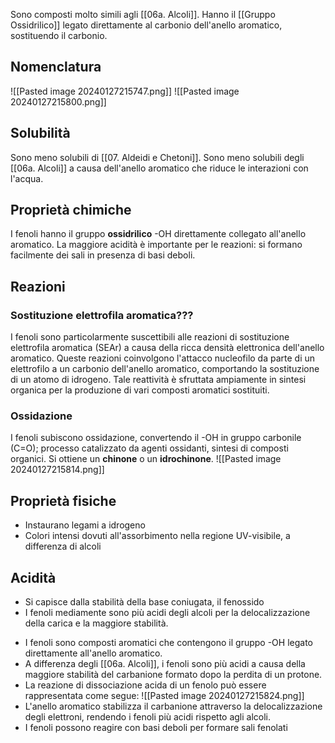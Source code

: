 Sono composti molto simili agli [[06a. Alcoli]]. Hanno il [[Gruppo Ossidrilico]] legato direttamente al carbonio dell'anello aromatico, sostituendo il carbonio.

## Nomenclatura
![[Pasted image 20240127215747.png]]
![[Pasted image 20240127215800.png]]

## Solubilità

Sono meno solubili di [[07. Aldeidi e Chetoni]]. Sono meno solubili degli  [[06a. Alcoli]] a causa dell'anello aromatico che riduce le interazioni con l'acqua.
## Proprietà chimiche

I fenoli hanno il gruppo **ossidrilico** -OH direttamente collegato all'anello aromatico. La maggiore acidità è importante per le reazioni: si formano facilmente dei sali in presenza di basi deboli.

## Reazioni

### Sostituzione elettrofila aromatica???

 I fenoli sono particolarmente suscettibili alle reazioni di sostituzione elettrofila aromatica (SEAr) a causa della ricca densità elettronica dell'anello aromatico. Queste reazioni coinvolgono l'attacco nucleofilo da parte di un elettrofilo a un carbonio dell'anello aromatico, comportando la sostituzione di un atomo di idrogeno. Tale reattività è sfruttata ampiamente in sintesi organica per la produzione di vari composti aromatici sostituiti.

### Ossidazione

I fenoli subiscono ossidazione, convertendo il -OH in gruppo carbonile (C=O); processo catalizzato da agenti ossidanti, sintesi di composti organici. Si ottiene un **chinone** o un **idrochinone**.
![[Pasted image 20240127215814.png]]
## Proprietà fisiche

* Instaurano legami a idrogeno
* Colori intensi dovuti all'assorbimento nella regione UV-visibile, a differenza di alcoli

## Acidità

* Si capisce dalla stabilità della base coniugata, il fenossido
* I fenoli mediamente sono più acidi degli alcoli per la delocalizzazione della carica e la maggiore stabilità.
- I fenoli sono composti aromatici che contengono il gruppo -OH legato direttamente all'anello aromatico.
- A differenza degli [[06a. Alcoli]], i fenoli sono più acidi a causa della maggiore stabilità del carbanione formato dopo la perdita di un protone.
- La reazione di dissociazione acida di un fenolo può essere rappresentata come segue: 
 ![[Pasted image 20240127215824.png]]
- L'anello aromatico stabilizza il carbanione attraverso la delocalizzazione degli elettroni, rendendo i fenoli più acidi rispetto agli alcoli.
- I fenoli possono reagire con basi deboli per formare sali fenolati